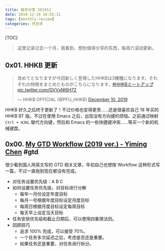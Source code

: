 ```yaml
---
title: 每月分享 201912
date: 2019-12-16 16:55:11
tags: [monthly-review]
categories: 月旦评
---
```


[TOC]

> 这里记录过去一个月，我看到、想到值得分享的东西，每周六滚动更新。

## 0x01. HHKB 更新

<blockquote class="twitter-tweet"><p lang="ja" dir="ltr">改めてとなりますが今回新しく登場したHHKBは3機種になります。それぞれの特徴をまとめたものがこちらになります。<a href="https://twitter.com/hashtag/HHKB%E3%83%9F%E3%83%BC%E3%83%88%E3%82%A2%E3%83%83%E3%83%97?src=hash&amp;ref_src=twsrc%5Etfw">#HHKBミートアップ</a> <a href="https://t.co/GVVxNI6H72">pic.twitter.com/GVVxNI6H72</a></p>&mdash; HHKB OFFICIAL (@PFU_HHKB) <a href="https://twitter.com/PFU_HHKB/status/1204345452658741248?ref_src=twsrc%5Etfw">December 10, 2019</a></blockquote> <script async src="https://platform.twitter.com/widgets.js" charset="utf-8"></script>

HHKB 好久之后终于更新了！不过价格也变得更贵……还是很喜欢自己 18 年买的 HHKB BT 版。不过在使用 Emacs 之后，出现没有方向键的烦恼。之前通过映射 `Ctrl + HJKL` 替代方向键，然后和 Emacs 的一些快捷键冲突……等买一个新的机械键盘。

## 0x00. [My GTD Workflow (2019 ver.) - Yiming Chen](https://yiming.dev/blog/2019/05/22/my-gtd-workflow-2019-ver/) #gtd

很少看到国人用英文写的 GTD 相关文章，年初自己也想按 Workflow 这种形式写一篇，不过一直拖到现在都没有完成。

- 对任务设置优先级：A B C
- 如何设置任务优先级，对目标进行分解
    - 每年一月份设定年度目标
    - 每月一号根据年度目标设定月度目标
    - 每周日根据月度目标设定每周目标
    - 每天早上设定当天目标
- 任务安排优先级和截止日期后，可以使用四象限法则。
- 回顾技巧
    - 追求 100% 完成，可以接受 70%。
    - 一个任务多次延迟之后，考虑是否还是重要。
    - 如果任务还是重要，对任务进行拆分。